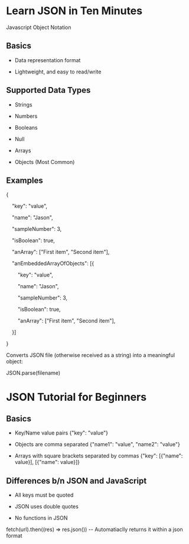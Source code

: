 # Learn JSON in Ten Minutes

Javascript Object Notation

  

## Basics

- Data representation format

- Lightweight, and easy to read/write

  

## Supported Data Types

- Strings

- Numbers

- Booleans

- Null

- Arrays

- Objects (Most Common)

  

## Examples

  

{

    "key": "value",

    "name": "Jason",

    "sampleNumber": 3,

    "isBoolean": true,

    "anArray": ["First item", "Second item"],

    "anEmbeddedArrayOfObjects": [{

        "key": "value",

        "name": "Jason",

        "sampleNumber": 3,

        "isBoolean": true,

        "anArray": ["First item", "Second item"],

    }]

}

  

Converts JSON file (otherwise received as a string) into a meaningful object:

JSON.parse(filename)

  

# JSON Tutorial for Beginners

## Basics

- Key/Name value pairs {"key": "value"}

- Objects are comma separated {"name1": "value", "name2": "value"}

- Arrays with square brackets separated by commas {"key": [{"name": value}], [{"name": value}]}

  

## Differences b/n JSON and JavaScript

- All keys must be quoted

- JSON uses double quotes

- No functions in JSON

  

fetch(url).then((res) => res.json()) -- Automatiaclly returns it within a json format